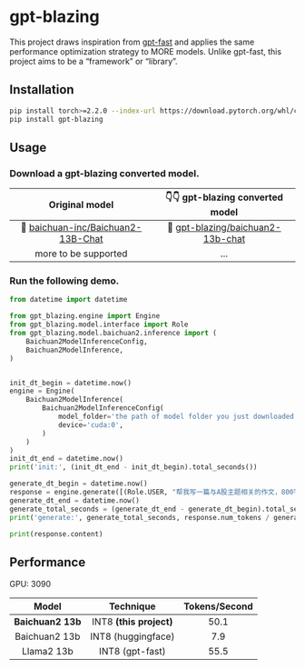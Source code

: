 # gpt-blazing

This project draws inspiration from [gpt-fast](https://github.com/pytorch-labs/gpt-fast) and applies the same performance optimization strategy to MORE models. Unlike gpt-fast, this project aims to be a “framework” or “library”.

## Installation

```bash
pip install torch>=2.2.0 --index-url https://download.pytorch.org/whl/cu118
pip install gpt-blazing
```

## Usage

### Download a **gpt-blazing** converted model.

| Original model | 👇👇 **gpt-blazing** converted model |
|:-----:|:---------------:|
| 🤗 [baichuan-inc/Baichuan2-13B-Chat](https://huggingface.co/baichuan-inc/Baichuan2-13B-Chat)| 🤗 [gpt-blazing/baichuan2-13b-chat](https://huggingface.co/gpt-blazing/baichuan2-13b-chat)|
| more to be supported | ... |

### Run the following demo.

```python
from datetime import datetime

from gpt_blazing.engine import Engine
from gpt_blazing.model.interface import Role
from gpt_blazing.model.baichuan2.inference import (
    Baichuan2ModelInferenceConfig,
    Baichuan2ModelInference,
)


init_dt_begin = datetime.now()
engine = Engine(
    Baichuan2ModelInference(
        Baichuan2ModelInferenceConfig(
            model_folder='the path of model folder you just downloaded.',
            device='cuda:0',
        )
    )
)
init_dt_end = datetime.now()
print('init:', (init_dt_end - init_dt_begin).total_seconds())

generate_dt_begin = datetime.now()
response = engine.generate([(Role.USER, "帮我写一篇与A股主题相关的作文，800字左右")])
generate_dt_end = datetime.now()
generate_total_seconds = (generate_dt_end - generate_dt_begin).total_seconds()
print('generate:', generate_total_seconds, response.num_tokens / generate_total_seconds)

print(response.content)
```

## Performance

GPU: 3090

|       Model       |       Technique       | Tokens/Second |
|:-----------------:|:---------------------:|:-------------:|
| **Baichuan2 13b** | INT8 **(this project)** | 50.1          |
| Baichuan2 13b     | INT8 (huggingface)      | 7.9           |
| Llama2 13b        | INT8 (gpt-fast)         | 55.5          |
